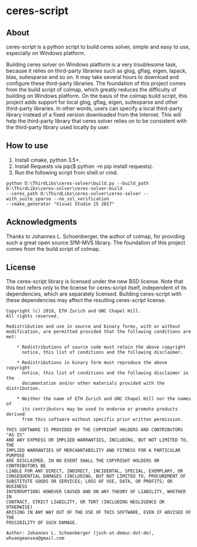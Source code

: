 ceres-script
============

About
-----
ceres-script is a python script to build ceres solver, simple and easy to use, especially on Windows platform.

Building ceres solver on Windows platform is a very troublesome task, because it relies on third-party libraries
such as glog, gflag, eigen, lapack, blas, suitesparse and so on. It may take several hours to download and configure
these third-party libraries. The foundation of this project comes from the build script of colmap, which greatly
reduces the difficulty of building on Windows platform. On the basis of the colmap build script, this project
adds support for local glog, gflag, eigen, suitesparse and other third-party libraries. In other words, users can
specify a local third-party library instead of a fixed version downloaded from the Internet. This will help the
third-party library that ceres solver relies on to be consistent with the third-party library used locally by user.

How to use
----------
1. Install cmake, python 3.5+.
2. Install Requests via pip($ python -m pip install requests).
3. Run the following script from shell or cmd.
```
python D:\ThirdLibs\ceres-solver\build.py --build_path D:\ThirdLibs\ceres-solver\ceres-solver-build 
--ceres_path D:\ThirdLibs\ceres-solver\ceres-solver --with_suite_sparse --no_ssl_verification 
--cmake_generator "Visual Studio 15 2017"
```

Acknowledgments
---------------

Thanks to Johannes L. Schoenberger, the author of colmap, for providing such
a great open source SfM-MVS library. The foundation of this project comes
from the build script of colmap.


License
-------

The ceres-script library is licensed under the new BSD license. Note that this text
refers only to the license for ceres-script itself, independent of its dependencies,
which are separately licensed. Building ceres-script with these dependencies may
affect the resulting ceres-script license.

    Copyright (c) 2018, ETH Zurich and UNC Chapel Hill.
    All rights reserved.

    Redistribution and use in source and binary forms, with or without
    modification, are permitted provided that the following conditions are met:

        * Redistributions of source code must retain the above copyright
          notice, this list of conditions and the following disclaimer.

        * Redistributions in binary form must reproduce the above copyright
          notice, this list of conditions and the following disclaimer in the
          documentation and/or other materials provided with the distribution.

        * Neither the name of ETH Zurich and UNC Chapel Hill nor the names of
          its contributors may be used to endorse or promote products derived
          from this software without specific prior written permission.

    THIS SOFTWARE IS PROVIDED BY THE COPYRIGHT HOLDERS AND CONTRIBUTORS "AS IS"
    AND ANY EXPRESS OR IMPLIED WARRANTIES, INCLUDING, BUT NOT LIMITED TO, THE
    IMPLIED WARRANTIES OF MERCHANTABILITY AND FITNESS FOR A PARTICULAR PURPOSE
    ARE DISCLAIMED. IN NO EVENT SHALL THE COPYRIGHT HOLDERS OR CONTRIBUTORS BE
    LIABLE FOR ANY DIRECT, INDIRECT, INCIDENTAL, SPECIAL, EXEMPLARY, OR
    CONSEQUENTIAL DAMAGES (INCLUDING, BUT NOT LIMITED TO, PROCUREMENT OF
    SUBSTITUTE GOODS OR SERVICES; LOSS OF USE, DATA, OR PROFITS; OR BUSINESS
    INTERRUPTION) HOWEVER CAUSED AND ON ANY THEORY OF LIABILITY, WHETHER IN
    CONTRACT, STRICT LIABILITY, OR TORT (INCLUDING NEGLIGENCE OR OTHERWISE)
    ARISING IN ANY WAY OUT OF THE USE OF THIS SOFTWARE, EVEN IF ADVISED OF THE
    POSSIBILITY OF SUCH DAMAGE.

    Author: Johannes L. Schoenberger (jsch-at-demuc-dot-de), whuaegeansea@gmail.com